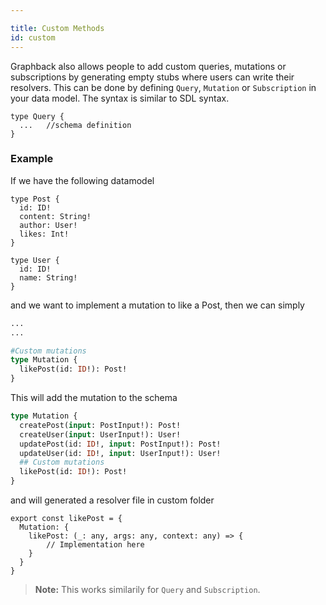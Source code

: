 ```yaml
---

title: Custom Methods
id: custom
---
```


Graphback also allows people to add custom queries, mutations or subscriptions by generating empty stubs where users can write their resolvers. This can be done by defining `Query`, `Mutation` or `Subscription` in your data model. The syntax is similar to SDL syntax.

```
type Query {
  ...   //schema definition
}
```
### Example
If we have the following datamodel
```
type Post {
  id: ID!
  content: String!
  author: User!
  likes: Int!
}

type User {
  id: ID!
  name: String!
}
```
and we want to implement a mutation to like a Post, then we can simply
```graphql
...
...

#Custom mutations
type Mutation {
  likePost(id: ID!): Post!
}
```
This will add the mutation to the schema 
```graphql
type Mutation {
  createPost(input: PostInput!): Post!
  createUser(input: UserInput!): User!
  updatePost(id: ID!, input: PostInput!): Post!
  updateUser(id: ID!, input: UserInput!): User!
  ## Custom mutations
  likePost(id: ID!): Post!
}
```
and will generated a resolver file in custom folder
```
export const likePost = {
  Mutation: {
    likePost: (_: any, args: any, context: any) => {
        // Implementation here
    }
  }
}
```

> **Note:** This works similarily for `Query` and `Subscription`.
